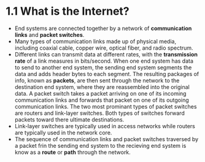 # 1.1 What is the Internet?
- End systems are connected together by a network of **communication links** and **packet switches**.
- Many types of communication links made up of physical media, including coaxial cable, copper wire, optical fiber, and radio spectrum.
- Different links can transmit data at different rates, with the **transmission rate** of a link measures in bits/second.
  When one end system has data to send to another end system, the sending end system segments the data and adds header bytes to each segment. The resulting packages of info, known as **packets**, are then sent through the network to the destination end system, where they are reassembled into the original data.
  A packet switch takes a packet arriving on one of its incoming communication links and forwards that packet on one of its outgoing communication links. The two most prominant types of packet switches are routers and link-layer switches. Both types of switches forward packets toward there ultimate destinations.
- Link-layer switches are typically used in access networks while routers are typically used in the network core.
- The sequence of communication links and packet switches traversed by a packet frin the sending end system to the recieving end system is know as a **route** or **path** through the network.
  
